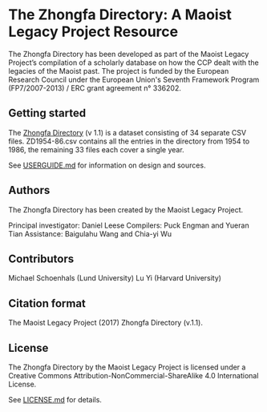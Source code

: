 # The Zhongfa Directory: A Maoist Legacy Project Resource

The Zhongfa Directory has been developed as part of the Maoist Legacy Project’s compilation of a scholarly database on how the CCP dealt with the legacies of the Maoist past.  The project is funded by the European Research Council under the European Union's Seventh Framework Program (FP7/2007-2013) / ERC grant agreement n° 336202.

## Getting started

The [Zhongfa Directory](zhongfa-directory) (v 1.1) is a dataset consisting of 34 separate CSV files. ZD1954-86.csv contains all the entries in the directory from 1954 to 1986, the remaining 33 files each cover a single year.   

See [USERGUIDE.md](USERGUIDE.md) for information on design and sources.  

## Authors

The Zhongfa Directory has been created by the Maoist Legacy Project.

Principal investigator: Daniel Leese
Compilers: Puck Engman and Yueran Tian
Assistance: Baigulahu Wang and Chia-yi Wu

## Contributors

Michael Schoenhals (Lund University)
Lu Yi (Harvard University)

## Citation format

The Maoist Legacy Project (2017) Zhongfa Directory (v.1.1).

## License

The Zhongfa Directory by the Maoist Legacy Project is licensed under a Creative Commons Attribution-NonCommercial-ShareAlike 4.0 International License.

See [LICENSE.md](LICENSE.md) for details.
